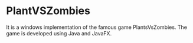 # PlantVSZombies
It is a windows implementation of the famous game PlantsVsZombies. The game is developed using Java and JavaFX.
